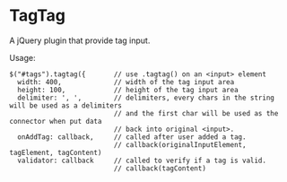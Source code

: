 TagTag
======

A jQuery plugin that provide tag input.

Usage:
  
    $("#tags").tagtag({       // use .tagtag() on an <input> element
      width: 400,             // width of the tag input area
      height: 100,            // height of the tag input area
      delimiter: ', ',        // delimiters, every chars in the string will be used as a delimiters
                              // and the first char will be used as the connector when put data
                              // back into original <input>.
      onAddTag: callback,     // called after user added a tag.
                              // callback(originalInputElement, tagElement, tagContent)
      validator: callback     // called to verify if a tag is valid.
                              // callback(tagContent)

